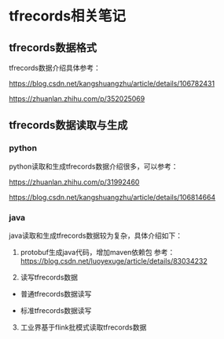 # tfrecords相关笔记

## tfrecords数据格式

tfrecords数据介绍具体参考：

https://blog.csdn.net/kangshuangzhu/article/details/106782431

https://zhuanlan.zhihu.com/p/352025069


## tfrecords数据读取与生成

### python
python读取和生成tfrecords数据介绍很多，可以参考：

https://zhuanlan.zhihu.com/p/31992460

https://blog.csdn.net/kangshuangzhu/article/details/106814664

### java
java读取和生成tfrecords数据较为复杂，具体介绍如下：

1. protobuf生成java代码，增加maven依赖包
参考：
https://blog.csdn.net/luoyexuge/article/details/83034232

2. 读写tfrecords数据

- 普通tfrecords数据读写


- 标准tfrecords数据读写


3. 工业界基于flink批模式读取tfrecords数据



